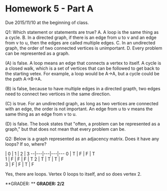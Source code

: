 Homework 5 - Part A
===================
Due 2015/11/10 at the beginning of class.

Q1: Which statement or statements are true?
    A. A loop is the same thing as a cycle.
    B. In a directed graph, if there is an edge from u to v and an edge from v to u, then the edges are called multiple edges.
    C. In an undirected graph, the order of two connected vertices is unimportant. 
    D. Every problem can be represented as a graph.

(A) is false. A loop means an edge that connects a vertex to itself. A cycle is a closed walk, which is a set of vertices that can 
be followed to get back to the starting vetex. For example, a loop would be A->A, but a cycle could be the path A->B->A.

(B) is false, because to have multiple edges in a directed grapth, two edges need to connect two vertices in the same direction.

(C) is true. For an undirected graph, as long as two vertices are connected with an edge, the order is not important. An edge from 
u to v means the same thing as an edge from v to u. 

(D) is false. The book states that "often, a problem can be represented as a graph," but that does not mean that every problem can be.



Q2:    Below is a graph represented as an adjacency matrix. Does it have any loops? If so, where?

| 0 | 1 | 2 | 3
--|---|---|---|---
0 | T | F | F | T	
1 | F | F | F | T
2 | T | T | T | F	
3 | F | F | T | F

Yes, there are loops. Vertex 0 loops to itself, and so does vertex 2.





**GRADER: **
**GRADER: 2/2**